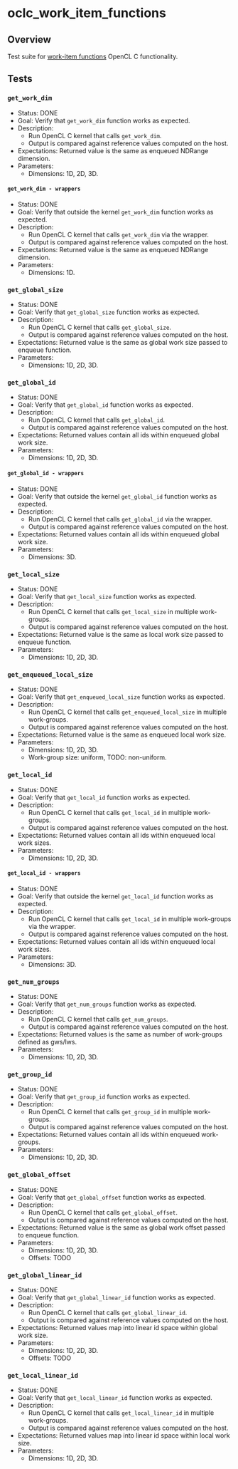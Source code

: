 # oclc_work_item_functions

## Overview
Test suite for 
[work-item functions](https://www.khronos.org/registry/OpenCL/specs/2.2/html/OpenCL_C.html#work-item-functions) 
OpenCL C functionality.

## Tests

### `get_work_dim`
* Status: DONE
* Goal: Verify that `get_work_dim` function works as expected.
* Description: 
  * Run OpenCL C kernel that calls `get_work_dim`.
  * Output is compared against reference values computed on the host.
* Expectations: Returned value is the same as enqueued NDRange dimension.
* Parameters:
  * Dimensions: 1D, 2D, 3D.
  
#### `get_work_dim - wrappers`
* Status: DONE
* Goal: Verify that outside the kernel `get_work_dim` function works as expected.
* Description: 
  * Run OpenCL C kernel that calls `get_work_dim` via the wrapper.
  * Output is compared against reference values computed on the host.
* Expectations: Returned value is the same as enqueued NDRange dimension.
* Parameters:
  * Dimensions: 1D.

### `get_global_size`
* Status: DONE
* Goal: Verify that `get_global_size` function works as expected.
* Description: 
  * Run OpenCL C kernel that calls `get_global_size`.
  * Output is compared against reference values computed on the host.
* Expectations: Returned value is the same as global work size passed to enqueue function.
* Parameters:
  * Dimensions: 1D, 2D, 3D.

### `get_global_id`
* Status: DONE
* Goal: Verify that `get_global_id` function works as expected.
* Description: 
  * Run OpenCL C kernel that calls `get_global_id`.
  * Output is compared against reference values computed on the host.
* Expectations: Returned values contain all ids within enqueued global work size.
* Parameters:
  * Dimensions: 1D, 2D, 3D.
  
#### `get_global_id - wrappers`
* Status: DONE
* Goal: Verify that outside the kernel `get_global_id` function works as expected.
* Description: 
  * Run OpenCL C kernel that calls `get_global_id` via the wrapper.
  * Output is compared against reference values computed on the host.
* Expectations: Returned values contain all ids within enqueued global work size.
* Parameters:
  * Dimensions: 3D.

### `get_local_size`
* Status: DONE
* Goal: Verify that `get_local_size` function works as expected.
* Description: 
  * Run OpenCL C kernel that calls `get_local_size` in multiple work-groups.
  * Output is compared against reference values computed on the host.
* Expectations: Returned value is the same as local work size passed to enqueue function.
* Parameters:
  * Dimensions: 1D, 2D, 3D.

### `get_enqueued_local_size`
* Status: DONE
* Goal: Verify that `get_enqueued_local_size` function works as expected.
* Description: 
  * Run OpenCL C kernel that calls `get_enqueued_local_size` in multiple work-groups.
  * Output is compared against reference values computed on the host.
* Expectations: Returned value is the same as enqueued local work size.
* Parameters:
  * Dimensions: 1D, 2D, 3D.
  * Work-group size: uniform, TODO: non-uniform.

### `get_local_id`
* Status: DONE
* Goal: Verify that `get_local_id` function works as expected.
* Description: 
  * Run OpenCL C kernel that calls `get_local_id` in multiple work-groups.
  * Output is compared against reference values computed on the host.
* Expectations: Returned values contain all ids within enqueued local work sizes.
* Parameters:
  * Dimensions: 1D, 2D, 3D.
  
#### `get_local_id - wrappers`
* Status: DONE
* Goal: Verify that outside the kernel `get_local_id` function works as expected.
* Description: 
  * Run OpenCL C kernel that calls `get_local_id` in multiple work-groups via the wrapper.
  * Output is compared against reference values computed on the host.
* Expectations: Returned values contain all ids within enqueued local work sizes.
* Parameters:
  * Dimensions: 3D.

### `get_num_groups`
* Status: DONE
* Goal: Verify that `get_num_groups` function works as expected.
* Description: 
  * Run OpenCL C kernel that calls `get_num_groups`.
  * Output is compared against reference values computed on the host.
* Expectations: Returned values is the same as number of work-groups defined as gws/lws.
* Parameters:
  * Dimensions: 1D, 2D, 3D.

### `get_group_id`
* Status: DONE
* Goal: Verify that `get_group_id` function works as expected.
* Description: 
  * Run OpenCL C kernel that calls `get_group_id` in multiple work-groups.
  * Output is compared against reference values computed on the host.
* Expectations: Returned values contain all ids within enqueued work-groups.
* Parameters:
  * Dimensions: 1D, 2D, 3D.

### `get_global_offset`
* Status: DONE
* Goal: Verify that `get_global_offset` function works as expected.
* Description: 
  * Run OpenCL C kernel that calls `get_global_offset`.
  * Output is compared against reference values computed on the host.
* Expectations: Returned value is the same as global work offset passed to enqueue function.
* Parameters:
  * Dimensions: 1D, 2D, 3D.
  * Offsets: TODO

### `get_global_linear_id`
* Status: DONE
* Goal: Verify that `get_global_linear_id` function works as expected.
* Description: 
  * Run OpenCL C kernel that calls `get_global_linear_id`.
  * Output is compared against reference values computed on the host.
* Expectations: Returned values map into linear id space within global work size.
* Parameters:
  * Dimensions: 1D, 2D, 3D.
  * Offsets: TODO

### `get_local_linear_id`
* Status: DONE
* Goal: Verify that `get_local_linear_id` function works as expected.
* Description: 
  * Run OpenCL C kernel that calls `get_local_linear_id` in multiple work-groups.
  * Output is compared against reference values computed on the host.
* Expectations: Returned values map into linear id space within local work size.
* Parameters:
  * Dimensions: 1D, 2D, 3D.

